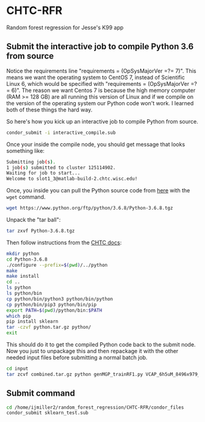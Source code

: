 # CHTC-RFR
Random forest regression for Jesse's K99 app

## Submit the interactive job to compile Python 3.6 from source

Notice the requirements line "requirements = (OpSysMajorVer =?= 7)". This means we want the operating system to CentOS 7, instead of Scientific Linux 6, which would be specified with "requirements = (OpSysMajorVer =?= 6)". The reason we want Centos 7 is because the high memory computer (RAM >= 128 GB) are all running this version of Linux and if we compile on the version of the operating system our Python code won't work. I learned both of these things the hard way.

So here's how you kick up an interactive job to compile Python from source.

```bash
condor_submit -i interactive_compile.sub 
```

Once your inside the compile node, you should get message that looks something like:
```bash
Submitting job(s).
1 job(s) submitted to cluster 125114902.
Waiting for job to start...
Welcome to slot1_3@matlab-build-2.chtc.wisc.edu!
```
Once, you inside you can pull the Python source code from [here](https://www.python.org/downloads/source/) with the `wget` command.
```bash
wget https://www.python.org/ftp/python/3.6.8/Python-3.6.8.tgz
```
Unpack the "tar ball":
```bash
tar zxvf Python-3.6.8.tgz
```

Then follow instructions from the [CHTC docs](http://chtc.cs.wisc.edu/python-jobs.shtml):
```bash
mkdir python
cd Python-3.6.8
./configure --prefix=$(pwd)/../python
make
make install
cd ..
ls python
ls python/bin
cp python/bin/python3 python/bin/python
cp python/bin/pip3 python/bin/pip
export PATH=$(pwd)/python/bin:$PATH 
which pip
pip install sklearn
tar -czvf python.tar.gz python/
exit
```

This should do it to get the compiled Python code back to the submit node. Now you just to unpackage this and then repackage it with the other needed input files before submitting a normal batch job.

```bash
cd input
tar zcvf combined.tar.gz python genMGP_trainRF1.py VCAP_6h5uM_8496x979_plusFP_4RF.csv
```

## Submit command
```bash
cd /home/ijmiller2/random_forest_regression/CHTC-RFR/condor_files
condor_submit sklearn_test.sub 
```

